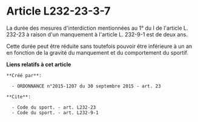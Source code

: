 # Article L232-23-3-7

La durée des mesures d'interdiction mentionnées au 1° du I de l'article L. 232-23 à raison d'un manquement à l'article L.
232-9-1 est de deux ans. 

Cette durée peut être réduite sans toutefois pouvoir être inférieure à un an en fonction de la gravité du manquement et du
comportement du sportif.

**Liens relatifs à cet article**

	**Créé par**:

	  - ORDONNANCE n°2015-1207 du 30 septembre 2015 - art. 23

	**Cite**:

	  - Code du sport. - art. L232-23
	  - Code du sport. - art. L232-9-1
